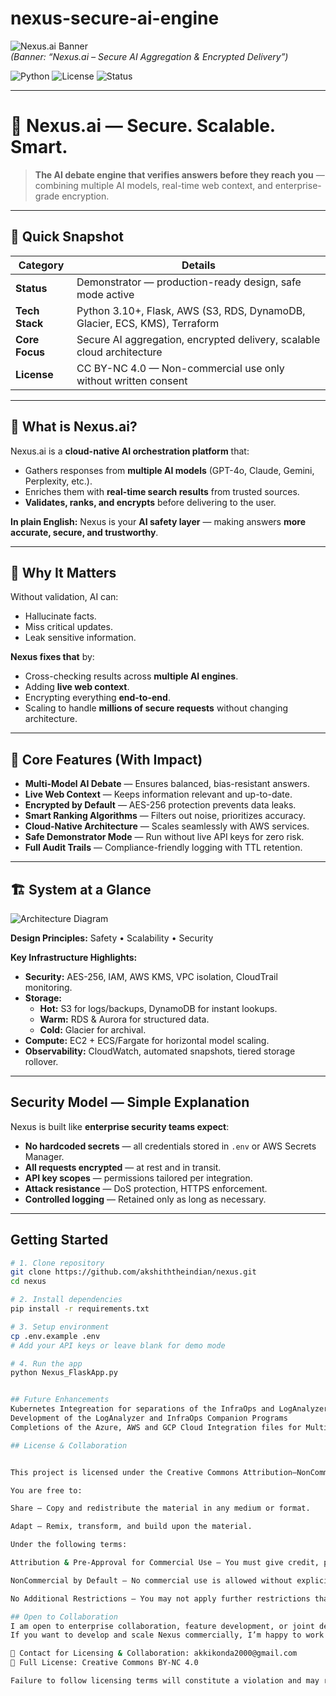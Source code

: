 # nexus-secure-ai-engine


![Nexus.ai Banner](https://github.com/user-attachments/assets/banner-placeholder.png)  
*(Banner: “Nexus.ai – Secure AI Aggregation & Encrypted Delivery”)*  

![Python](https://img.shields.io/badge/python-3.10+-blue)
![License](https://img.shields.io/badge/license-CC%20BY--NC%204.0-orange)
![Status](https://img.shields.io/badge/status-Demonstrator-yellow)

---

# 🚀 Nexus.ai — Secure. Scalable. Smart.

> **The AI debate engine that verifies answers before they reach you** — combining multiple AI models, real-time web context, and enterprise-grade encryption.

---

## 📌 Quick Snapshot
| Category       | Details |
|----------------|---------|
| **Status**     | Demonstrator — production-ready design, safe mode active |
| **Tech Stack** | Python 3.10+, Flask, AWS (S3, RDS, DynamoDB, Glacier, ECS, KMS), Terraform |
| **Core Focus** | Secure AI aggregation, encrypted delivery, scalable cloud architecture |
| **License**    | CC BY-NC 4.0 — Non-commercial use only without written consent |

---

## 🌟 What is Nexus.ai?
Nexus.ai is a **cloud-native AI orchestration platform** that:
- Gathers responses from **multiple AI models** (GPT-4o, Claude, Gemini, Perplexity, etc.).
- Enriches them with **real-time search results** from trusted sources.
- **Validates, ranks, and encrypts** before delivering to the user.

**In plain English:** Nexus is your **AI safety layer** — making answers **more accurate, secure, and trustworthy**.

---

## 🎯 Why It Matters
Without validation, AI can:
- Hallucinate facts.
- Miss critical updates.
- Leak sensitive information.

**Nexus fixes that** by:
- Cross-checking results across **multiple AI engines**.
- Adding **live web context**.
- Encrypting everything **end-to-end**.
- Scaling to handle **millions of secure requests** without changing architecture.

---

## 🔑 Core Features (With Impact)
- **Multi-Model AI Debate** — Ensures balanced, bias-resistant answers.  
- **Live Web Context** — Keeps information relevant and up-to-date.  
- **Encrypted by Default** — AES-256 protection prevents data leaks.  
- **Smart Ranking Algorithms** — Filters out noise, prioritizes accuracy.  
- **Cloud-Native Architecture** — Scales seamlessly with AWS services.  
- **Safe Demonstrator Mode** — Run without live API keys for zero risk.  
- **Full Audit Trails** — Compliance-friendly logging with TTL retention.  

---

## 🏗 System at a Glance

![Architecture Diagram](https://github.com/user-attachments/assets/arch-diagram-placeholder.png)  

**Design Principles:** Safety • Scalability • Security

**Key Infrastructure Highlights:**
- **Security:** AES-256, IAM, AWS KMS, VPC isolation, CloudTrail monitoring.
- **Storage:**  
  - **Hot:** S3 for logs/backups, DynamoDB for instant lookups.  
  - **Warm:** RDS & Aurora for structured data.  
  - **Cold:** Glacier for archival.  
- **Compute:** EC2 + ECS/Fargate for horizontal model scaling.
- **Observability:** CloudWatch, automated snapshots, tiered storage rollover.

---

## Security Model — Simple Explanation
Nexus is built like **enterprise security teams expect**:
- **No hardcoded secrets** — all credentials stored in `.env` or AWS Secrets Manager.
- **All requests encrypted** — at rest and in transit.
- **API key scopes** — permissions tailored per integration.
- **Attack resistance** — DoS protection, HTTPS enforcement.
- **Controlled logging** — Retained only as long as necessary.

---

## Getting Started
```bash
# 1. Clone repository
git clone https://github.com/akshiththeindian/nexus.git
cd nexus

# 2. Install dependencies
pip install -r requirements.txt

# 3. Setup environment
cp .env.example .env
# Add your API keys or leave blank for demo mode

# 4. Run the app
python Nexus_FlaskApp.py


## Future Enhancements
Kubernetes Integreation for separations of the InfraOps and LogAnalyzer.Ai
Development of the LogAnalyzer and InfraOps Companion Programs
Completions of the Azure, AWS and GCP Cloud Integration files for Multi Cloud Integrations

## License & Collaboration


This project is licensed under the Creative Commons Attribution–NonCommercial 4.0 International (CC BY-NC 4.0) License with custom Nexus-specific terms.

You are free to:

Share — Copy and redistribute the material in any medium or format.

Adapt — Remix, transform, and build upon the material.

Under the following terms:

Attribution & Pre-Approval for Commercial Use — You must give credit, provide a link to this license, and contact the Licensor to obtain written consent and a signed legal agreement before any commercial use of the Nexus Platform.

NonCommercial by Default — No commercial use is allowed without explicit approval. All commercial use agreements must be discussed directly with the Licensor and structured under a licensing arrangement.

No Additional Restrictions — You may not apply further restrictions that limit others from using Nexus under these terms.

## Open to Collaboration
I am open to enterprise collaboration, feature development, or joint deployment of Nexus with FAANG-level teams and other innovators.
If you want to develop and scale Nexus commercially, I’m happy to work together under a structured paid licensing and development agreement.

📧 Contact for Licensing & Collaboration: akkikonda2000@gmail.com
🔗 Full License: Creative Commons BY-NC 4.0

Failure to follow licensing terms will constitute a violation and may result in legal action.
